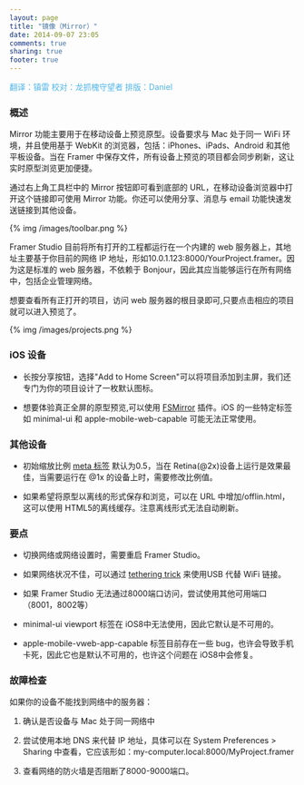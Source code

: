 ```yaml
---
layout: page
title: "镜像（Mirror）"
date: 2014-09-07 23:05
comments: true
sharing: true
footer: true
---
```

<p style="color:#4cb4ec">翻译：镇雷 校对：龙抓槐守望者 排版：Daniel</p>

### 概述

Mirror 功能主要用于在移动设备上预览原型。设备要求与 Mac 处于同一 WiFi 环境，并且使用基于 WebKit 的浏览器，包括：iPhones、iPads、Android 和其他平板设备。当在 Framer 中保存文件，所有设备上预览的项目都会同步刷新，这让实时原型浏览更加便捷。

通过右上角工具栏中的 Mirror 按钮即可看到底部的 URL，在移动设备浏览器中打开这个链接即可使用 Mirror 功能。你还可以使用分享、消息与 email 功能快速发送链接到其他设备。

{% img /images/toolbar.png %} 

Framer Studio 目前将所有打开的工程都运行在一个内建的 web 服务器上，其地址主要基于你目前的网络 IP 地址，形如10.0.1.123:8000/YourProject.framer。因为这是标准的 web 服务器，不依赖于 Bonjour，因此其应当能够运行在所有网络中，包括企业管理网络。

想要查看所有正打开的项目，访问 web 服务器的根目录即可,只要点击相应的项目就可以进入预览了。

{% img /images/projects.png %} 

### iOS 设备

* 长按分享按钮，选择"Add to Home Screen"可以将项目添加到主屏，我们还专门为你的项目设计了一枚默认图标。

* 想要体验真正全屏的原型预览,可以使用 [FSMirror]("http://framerjs.com/learn.html#importing") 插件。iOS 的一些特定标签如 minimal-ui 和 apple-mobile-web-capable 可能无法正常使用。

### 其他设备

* 初始缩放比例 [meta 标签]("https://developer.mozilla.org/en/docs/Mozilla/Mobile/Viewport_meta_tag") 默认为0.5，当在 Retina(@2x)设备上运行是效果最佳，当需要运行在 @1x 的设备上时，需要修改比例值。

* 如果希望将原型以离线的形式保存和浏览，可以在 URL 中增加/offlin.html，这可以使用 HTML5的离线缓存。注意离线形式无法自动刷新。

### 要点

* 切换网络或网络设置时，需要重启 Framer Studio。

* 如果网络状况不佳，可以通过 [tethering trick]("http://bjango.com/help/skalapreview/connection/") 来使用USB 代替 WiFi 链接。

* 如果 Framer Studio 无法通过8000端口访问，尝试使用其他可用端口（8001，8002等）

* minimal-ui viewport 标签在 iOS8中无法使用，因此它默认是不可用的。

* apple-mobile-vweb-app-capable 标签目前存在一些 bug，也许会导致手机卡死，因此它也是默认不可用的，也许这个问题在 iOS8中会修复。

### 故障检查

如果你的设备不能找到网络中的服务器：

1. 确认是否设备与 Mac 处于同一网络中 

2. 尝试使用本地 DNS 来代替 IP 地址，具体可以在 System Preferences > Sharing 中查看，它应该形如：my-computer.local:8000/MyProject.framer

3. 查看网络的防火墙是否阻断了8000-9000端口。